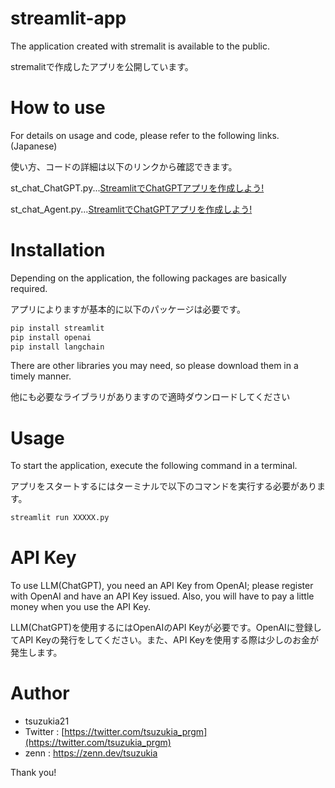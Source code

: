 # streamlit-app

The application created with stremalit is available to the public.

stremalitで作成したアプリを公開しています。

# How to use

For details on usage and code, please refer to the following links.(Japanese)

使い方、コードの詳細は以下のリンクから確認できます。

st_chat_ChatGPT.py...[StreamlitでChatGPTアプリを作成しよう!](https://zenn.dev/tsuzukia/articles/bc0564a7a7f427)

st_chat_Agent.py...[StreamlitでChatGPTアプリを作成しよう!](https://zenn.dev/tsuzukia/articles/3fbf91647d50d4)

# Installation
Depending on the application, the following packages are basically required.

アプリによりますが基本的に以下のパッケージは必要です。

```python
pip install streamlit
pip install openai
pip install langchain
```
There are other libraries you may need, so please download them in a timely manner.

他にも必要なライブラリがありますので適時ダウンロードしてください

# Usage
To start the application, execute the following command in a terminal.

アプリをスタートするにはターミナルで以下のコマンドを実行する必要があります。

```python
streamlit run XXXXX.py
```

# API Key

To use LLM(ChatGPT), you need an API Key from OpenAI; please register with OpenAI and have an API Key issued. Also, you will have to pay a little money when you use the API Key.

LLM(ChatGPT)を使用するにはOpenAIのAPI Keyが必要です。OpenAIに登録してAPI Keyの発行をしてください。また、API Keyを使用する際は少しのお金が発生します。

# Author

* tsuzukia21
* Twitter : [https://twitter.com/tsuzukia_prgm](https://twitter.com/tsuzukia_prgm)
* zenn : https://zenn.dev/tsuzukia

Thank you!
